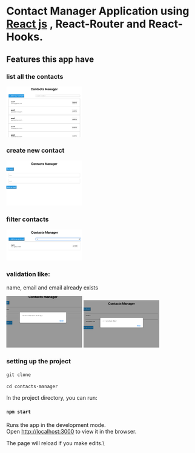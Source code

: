 # Contact Manager Application using [React js](https://reactjs.org) , React-Router and React-Hooks.

## Features this app have

### **list all the contacts**

<img width="200px" src="assets/1.png"/>

### **create new contact**

<img width="200px" src="assets/2.png"/>

### **filter contacts**

<img width="200px" src="assets/3.png"/>

### **validation like:**

name, email and email already exists

<img width="200px" src="assets/4.png"/>
<img width="200px" src="assets/5.png"/>

### setting up the project

`git clone `

`cd contacts-manager`

In the project directory, you can run:

#### `npm start`

Runs the app in the development mode.\
Open [http://localhost:3000](http://localhost:3000) to view it in the browser.

The page will reload if you make edits.\
